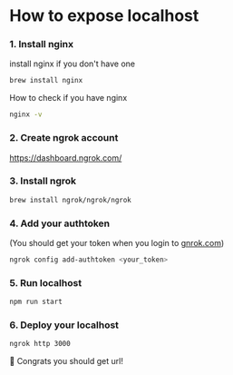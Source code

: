 # How to expose localhost

### 1. Install nginx

install nginx if you don't have one

```bash
brew install nginx
```

How to check if you have nginx

```bash
nginx -v
```

### 2. Create ngrok account

https://dashboard.ngrok.com/

### 3. Install ngrok

```bash
brew install ngrok/ngrok/ngrok
```

### 4. Add your authtoken

(You should get your token when you login to [gnrok.com](https://dashboard.ngrok.com/))

```bash
ngrok config add-authtoken <your_token>
```

### 5. Run localhost

```bash
npm run start
```

### 6. Deploy your localhost

```bash
ngrok http 3000
```

🎉 Congrats you should get url!
